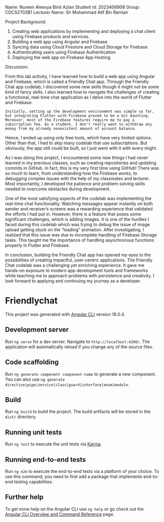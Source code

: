 Name: Nureen Aleesya Binti Azlan
Student id: 2023406908
Group: CDCS2703B1
Lecturer Name: Sir Muhammad Atif Bin Ramlan

Project Background: 

1. Creating web applications by implementing and deploying a chat client using Firebase products and services.
2. Building a web app using Angular and Firebase
3. Syncing data using Cloud Firestore and Cloud Storage for Firebase
4. Authenticating users using Firebase Authentication
5. Deploying the web app on Firebase App Hosting

Discussion:

  From this lab activity, I have learned how to build a web app using Angular and Firebase, which is called a Friendly Chat app. Through the Friendly Chat app codelab, I discovered some new skills though it might not be some kind of fancy skills. I also learned how to navigate the challenges of creating a functional, real-time chat application as I delve into the world of Flutter and Firebase.

	Initially, setting up the development environment was simple so far, but integrating Flutter with Firebase proved to be a bit daunting. Moreover, most of the Firebase features require me to pay a subscription fee. As a student, I don't really want to withdraw any money from my already nonexistent amount of account balance.
Hence, I ended up using only free tools, which have very limited options. Other than that, I had to skip many codelab that use subscriptions. But obviously, the app still could be built, so I just went with it with every might.

 As I was doing this project, I encountered some new things I had never learned in my previous classes, such as creating repositories and updating commits in GitHub. In fact, this is my very first time using GitHub! There was so much to learn, from understanding how the Firebase works, to debugging complex issues with the help of my classmates and lecturer. 
Most importantly, I developed the patience and problem solving skills needed to overcome obstacles during development.


One of the most satisfying aspects of the codelab was implementing the real-time chat functionality. Watching messages appear instantly on both sender and receiver’s screens was a rewarding experience that validated the efforts I had put in. However, there is a feature that poses some significant challenges, which is adding images. 
It is one of the hurdles I faced during this codelab which was trying to debug the issue of image upload getting stuck on the “loading” animation. After investigating, I realized that this issue was due to incomplete handling of Firebase Storage tasks. This taught me the importance of handling asynchronous functions properly in Flutter and Firebase.


In conclusion, building the Friendly Chat app has opened my eyes to the possibilities of creating impactful, user-centric applications. The Friendly Chat codelab was a challenging yet enriching experience. It gave me hands-on exposure to modern app development tools and frameworks while teaching me to approach problems with persistence and creativity. 
I look forward to applying and continuing my journey as a developer.



# Friendlychat

This project was generated with [Angular CLI](https://github.com/angular/angular-cli) version 16.0.4.

## Development server

Run `ng serve` for a dev server. Navigate to `http://localhost:4200/`. The application will automatically reload if you change any of the source files.

## Code scaffolding

Run `ng generate component component-name` to generate a new component. You can also use `ng generate directive|pipe|service|class|guard|interface|enum|module`.

## Build

Run `ng build` to build the project. The build artifacts will be stored in the `dist/` directory.

## Running unit tests

Run `ng test` to execute the unit tests via [Karma](https://karma-runner.github.io).

## Running end-to-end tests

Run `ng e2e` to execute the end-to-end tests via a platform of your choice. To use this command, you need to first add a package that implements end-to-end testing capabilities.

## Further help

To get more help on the Angular CLI use `ng help` or go check out the [Angular CLI Overview and Command Reference](https://angular.io/cli) page.
